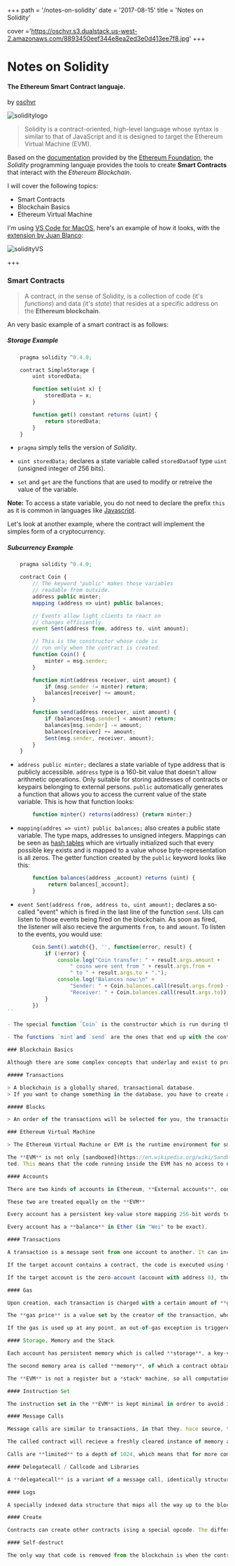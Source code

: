 +++
path =  '/notes-on-solidity'
date = '2017-08-15'
title =  'Notes on Solidity'

cover ='https://oschvr.s3.dualstack.us-west-2.amazonaws.com/8893450eef344e8ea2ed3e0d413ee7f8.jpg'
+++

# Notes on Solidity

#### The Ethereum Smart Contract languaje.

by [oschvr](http://twitter.com/oschvr)

![soliditylogo](https://oschvr.s3.dualstack.us-west-2.amazonaws.com/0116e2bcd20d4e93be1dde5c33928a7c.svg)

> Solidity is a contract-oriented, high-level language whose syntax is similar to that of JavaScript and it is designed to target the Ethereum Virtual Machine (EVM).

Based on the [documentation](http://solidity.readthedocs.io/en/develop/index.html) provided by the [Ethereum Foundation](http://ethereum.org), the _Solidity_ programming languaje provides the tools to create **Smart Contracts** that interact with the _Ethereum Blockchain_.

I will cover the following topics:

- Smart Contracts
- Blockchain Basics
- Ethereum Virtual Machine

I'm using [VS Code for MacOS](https://code.visualstudio.com/), here's an example of how it looks, with the [extension by Juan Blanco](http://juan.blanco.ws/solidity-contracts-in-visual-studio-code/):

![solidityVS](https://oschvr.s3.dualstack.us-west-2.amazonaws.com/4748e60ed25e445cb49a5d4f85a14424.png)

+++

### Smart Contracts

> A contract, in the sense of Solidity, is a collection of code (it's _functions_) and data (it's _state_) that resides at a specific address on the **Ethereum blockchain**.

An very basic example of a smart contract is as follows:

##### Storage Example

```js
	pragma solidity ^0.4.0;

	contract SimpleStorage {
   	 	uint storedData;

    	function set(uint x) {
        	storedData = x;
    	}

    	function get() constant returns (uint) {
        	return storedData;
    	}
	}
```

- `pragma` simply tells the version of _Solidity_.

- `uint storedData;` declares a state variable called `storedData`of type `uint` (unsigned integer of 256 bits).

- `set` and `get` are the functions that are used to modify or retreive the value of the variable.

**Note:** To access a state variable, you do not need to declare the prefix `this` as it is common in languages like [Javascript](https://developer.mozilla.org/en-US/docs/Web/JavaScript/Reference/Operators/this).

Let's look at another example, where the contract will implement the simples form of a cryptocurrency.

##### Subcurrency Example

```js
	pragma solidity ^0.4.0;

	contract Coin {
	    // The keyword "public" makes those variables
	    // readable from outside.
	    address public minter;
	    mapping (address => uint) public balances;

	    // Events allow light clients to react on
	    // changes efficiently.
	    event Sent(address from, address to, uint amount);

	    // This is the constructor whose code is
	    // run only when the contract is created.
	    function Coin() {
	        minter = msg.sender;
	    }

	    function mint(address receiver, uint amount) {
	        if (msg.sender != minter) return;
	        balances[receiver] += amount;
	    }

	    function send(address receiver, uint amount) {
	        if (balances[msg.sender] < amount) return;
	        balances[msg.sender] -= amount;
	        balances[receiver] += amount;
	        Sent(msg.sender, receiver, amount);
	    }
	}
```

- `address public minter;` declares a state variable of type address that is publicly accessible. `address` type is a 160-bit value that doesn't allow arithmetic operations. Only suitable for storing addresses of contracts or keypairs belonging to external persons. `public` automatically generates a function that allows you to access the current value of the state variable. This is how that function looks:

```js
		function minter() returns(address) {return minter;}
```

- `mapping(addres => uint) public balances;` also creates a public state variable. The type maps, addresses to unsigned integers. Mappings can be seen as [hash tables](https://en.wikipedia.org/wiki/Hash_table) which are virtually initialized such that every possible key exists and is mapped to a value whose byte-representation is all zeros. The getter function created by the `public` keyword looks like this:

```js
	    function balances(address _account) returns (uint) {
	         return balances[_account];
	    }
```

- `event Sent(address from, address to, uint amount);` declares a so-called "event" which is fired in the last line of the function `send`. UIs can listen to those events being fired on the blockchain. As soon as fired, the listener will also recieve the arguments `from`, `to` and `amount`. To listen to the events, you would use:

```js
		Coin.Sent().watch({}, '', function(error, result) {
		    if (!error) {
		        console.log("Coin transfer: " + result.args.amount +
		            " coins were sent from " + result.args.from +
		            " to " + result.args.to + ".");
		        console.log("Balances now:\n" +
		            "Sender: " + Coin.balances.call(result.args.from) +
		            "Receiver: " + Coin.balances.call(result.args.to));
		    }
		})
``

- The special function `Coin` is the constructor which is run during the creation of the contract. Cannot be called afterwards. It permanently stores the address of the creator: `msg`(together with `tx` and `block`) is a global variable that contains properties which allow access to the blockchain. `msg.sender` is always the address where the current (external) function call came from.

- The functions `mint`and `send` are the ones that end up with the contract and can be called by users and other contracts. If `mint` is called by anyone but the creator, nothing will happen. On the other hand, `send` can be called by anyone (that already has some of these coins) to send coins to anyone else.

### Blockchain Basics

Although there are some complex concepts that underlay and exist to provide a set of features and promises ([hashing](https://en.wikipedia.org/wiki/Cryptographic_hash_function),[elliptic-curve cryptography](https://en.wikipedia.org/wiki/Elliptic_curve_cryptography),[mining](https://en.wikipedia.org/wiki/Cryptocurrency#Proof-of-work_schemes),[p2p networks](https://en.wikipedia.org/wiki/Peer-to-peer)), we accept them as given and not worry further to create *smart contracts*. There are only to concepts to understant in a very basic sense:

##### Transactions

> A blockchain is a globally shared, transactional database.
> If you want to change something in the database, you have to create a so-called transaction which has to be accepted by all others.

##### Blocks

> An order of the transactions will be selected for you, the transactions will be bundled into what is called a “block” and then they will be executed and distributed among all participating nodes.

### Ethereum Virtual Machine

> The Ethereum Virtual Machine or EVM is the runtime environment for smart contracts in Ethereum.

The **EVM** is not only [sandboxed](https://en.wikipedia.org/wiki/Sandbox_(computer_security)), but completely isola
ted. This means that the code running inside the EVM has no access to network, filesystems or other processes.

#### Accounts

There are two kinds of accounts in Ethereum, **External accounts**, controlled by public-private keypairs (i.e. humans), and **contract accounts**, controlled by the code stored together with the account.

These two are treated equally on the **EVM**

Every account has a persistent key-value store mapping 256-bit words to 256-bit words called **storage**.

Every account has a **balance** in Ether (in "Wei" to be exact).

#### Transactions

A transaction is a message sent from one account to another. It can include binary data (its payload) and Ether.

If the target account contains a contract, the code is executed using the paylod provided as input data.

If the target account is the zero-account (account with address 0), the transaction creates a **new contract**.

#### Gas

Upon creation, each transaction is charged with a certain amount of **gas**, whose purpose is to limit the amount of work needed to execute the transaction and to pay for this execution. While the **EVM** executes the transaction, the gas is gradually depleted.

The **gas price** is a value set by the creator of the transaction, who has to pay `gas_price * gas` up front formo the sending account. If some gas is left after the execution, it is refunded in the same way.

If the gas is used up at any point, an out-of-gas exception is triggered, which reverts all modifications made to the state in the current call frame.

#### Storage, Memory and the Stack

Each account has persistent memory which is called **storage**, a key-value store mapping 256-bit words to 256-bit words. It's costly to read and even more so, to modify storage. A contract cannot read nor write to any storage.

The second memory area is called **memory**, of which a contract obtains a freshly cleared instance for each message call. Reads are limited to a width of 256bits, while writes can be either 8bits or 256 bits wide. Memory is expanded by a word(256-bit), when accessing a previously untouched memory word. At the time of expansion, the cost in gas must be paid. Memory is more costly the larger it grows (it scales quadratically).

The **EVM** is not a register but a *stack* machine, so all computations are performed on an are called **stack**. Max size of 1024 elements and contains words of 256 bits.

#### Instruction Set

The instruction set in the **EVM** is kept minimal in ordrer to avoid incorrect implementations that can cause consensus problems. All instructions operate on a 256-bit word basis. Arithmetic, bit, logical and comparison operations are present. Conditional and unconditional jumps are possible.

#### Message Calls

Message calls are similar to transactions, in that they. hace source, target, data payload, Ether, gas and return data.

The called contract will recieve a freshly cleared instance of memory and has access to the call payload, provided in an area called **calldata**

Calls are **limited** to a depth of 1024, which means that for more complex operations, loops are preferred over recursive calls.

#### Delegatecall / Callcode and Libraries

A **delegatecall** is a variant of a message call, identically structured, but that doesnt change the values.

#### Logs

A specially indexed data structure that maps all the way up to the block, that can be possibly stored, is called **logs**.

#### Create

Contracts can create other contracts ising a special opcode. The difference with a normal message call is that the payload is executed and the result stored as code and the caller/creator recieves the address of the new contract.

#### Self-destruct

The only way that code is removed from the blockchain is when the contract calls `selfdestruct` operation.
```
